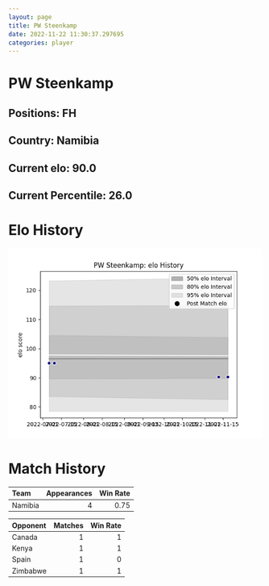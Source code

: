 ```yaml
---  
layout: page  
title: PW Steenkamp  
date: 2022-11-22 11:30:37.297695  
categories: player  
---
```

# PW Steenkamp

## Positions: FH

## Country: Namibia

## Current elo: 90.0

## Current Percentile: 26.0

# Elo History


![elo history](history_PWSteenkamp.png)
# Match History


| Team    |   Appearances |   Win Rate |
|:--------|--------------:|-----------:|
| Namibia |             4 |       0.75 |

| Opponent   |   Matches |   Win Rate |
|:-----------|----------:|-----------:|
| Canada     |         1 |          1 |
| Kenya      |         1 |          1 |
| Spain      |         1 |          0 |
| Zimbabwe   |         1 |          1 |